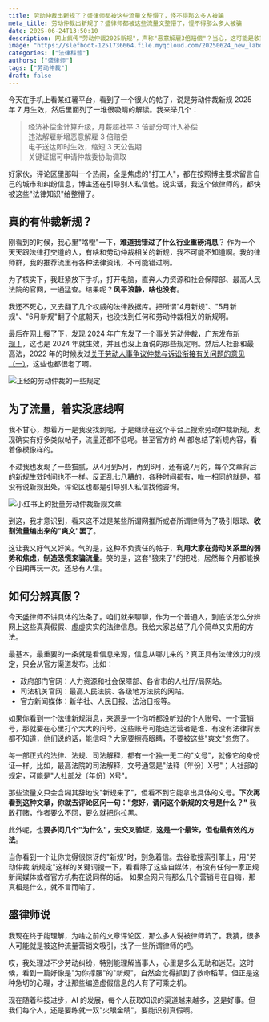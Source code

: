 ```yaml
---
title: 劳动仲裁出新规了？盛律师都被这些流量文整懵了，怪不得那么多人被骗
meta_title: 劳动仲裁出新规了？盛律师都被这些流量文整懵了，怪不得那么多人被骗
date: 2025-06-24T13:50:10
description: 网上疯传"劳动仲裁2025新规"，声称"恶意解雇3倍赔偿"？当心，这可能是收割流量的法律谣言！盛律师经核实，人社部、最高法等官方渠道近期并无相关新规出台，这些帖子多为博主编造的"爽文"，利用打工人的维权焦虑骗取关注。本文将带您揭穿这些虚假信息的真面目，并提供三招实用的信息甄别方法：一看信息来源是否为官方，二问法规的具体"文号"，三用搜索引擎交叉验证。在信息爆炸的时代，学会辨别真伪，才能避免被无良"网推所"或假律师误导，有效维护自身合法权益。
image: "https://slefboot-1251736664.file.myqcloud.com/20250624_new_labor_arbitration_cover.webp"
categories: ["法律科普"]
authors: ["盛律师"]
tags: ["劳动仲裁"]
draft: false
---
```


今天在手机上看某红薯平台，看到了一个很火的帖子，说是劳动仲裁新规 2025 年 7 月生效，然后里面列了一堆很吸睛的解读。我来举几个：

> 经济补偿金计算升级，月薪超社平 3 倍部分可计入补偿   
> 违法解雇新增恶意解雇 3 倍赔偿  
> 电子送达即时生效，缩短 3 天公告期  
> 关键证据可申请仲裁委协助调取  

好家伙，评论区里那叫一个热闹，全是焦虑的"打工人"，都在按照博主要求留言自己的城市和纠纷信息，博主还在引导别人私信他。说实话，我这个做律师的，都快被这些"法律知识"给整懵了。

## 真的有仲裁新规？

刚看到的时候，我心里"咯噔"一下，**难道我错过了什么行业重磅消息**？ 作为一个天天跟法律打交道的人，有啥和劳动仲裁相关的新规，我不可能不知道啊。我的律师群，我的推荐流里有各种法律资讯，不可能错过啊。

为了核实下，我赶紧放下手机，打开电脑，直奔人力资源和社会保障部、最高人民法院的官网，一通猛查。结果呢？**风平浪静，啥也没有**。

我还不死心，又去翻了几个权威的法律数据库。把所谓"4月新规"、"5月新规"、"6月新规"翻了个底朝天，也没找到任何和劳动仲裁相关的新规啊。

最后在网上搜了下，发现 2024 年广东发了一个[事关劳动仲裁，广东发布新规！](https://www.gdftu.org.cn/xwzx/rdgz/content/post_1254234.html)，这也是 2024 年就生效，并且也没上面说的那些规定啊。然后人社部和最高法，2022 年的时候发过[关于劳动人事争议仲裁与诉讼衔接有关问题的意见（一）](https://www.gov.cn/zhengce/zhengceku/2022-02/28/content_5676130.htm)，这些也都很老了啊。

![正经的劳动仲裁的一些规定](https://slefboot-1251736664.file.myqcloud.com/20250624_new_labor_arbitration_gonghui.webp)

## 为了流量，着实没底线啊

我不甘心，想着万一是我没找到呢，于是继续在这个平台上搜索劳动仲裁新规，发现确实有好多类似帖子，流量还都不低呢。甚至官方的 AI 都总结了新规内容，看着像模像样的。

不过我也发现了一些猫腻，从4月到5月，再到6月，还有说7月的，每个文章背后的新规生效时间也不一样。反正乱七八糟的，各种时间都有，唯一相同的就是，都没有说新规出处，评论区也都是引导别人私信找他咨询。

![小红书上的批量劳动仲裁新规文章](https://slefboot-1251736664.file.myqcloud.com/20250624_new_labor_arbitration_hongshu.webp)

到这，我才意识到，看来这不过是某些所谓网推所或者所谓律师为了吸引眼球、**收割流量编出来的"爽文"罢了**。

这让我又好气又好笑。气的是，这种不负责任的帖子，**利用大家在劳动关系里的弱势和焦虑，制造恐慌来骗流量**。笑的是，这套"狼来了"的把戏，居然每个月都能换个日期再玩一次，还总有人信。

## 如何分辨真假？

今天盛律师不讲具体的法条了。咱们就来聊聊，作为一个普通人，到底该怎么分辨网上这些真真假假、虚虚实实的法律信息。我给大家总结了几个简单又实用的方法。

最基本，最重要的一条就是看信息来源，信息从哪儿来的？真正具有法律效力的规定，只会从官方渠道发布。比如：

* 政府部门官网：人力资源和社会保障部、各省市的人社厅/局网站。
* 司法机关官网：最高人民法院、各级地方法院的网站。
* 官方新闻媒体：新华社、人民日报、法治日报等。

如果你看到一个法律新规消息，来源是一个你听都没听过的个人账号、一个营销号，那就要在心里打个大大的问号。这些账号可能连运营者是谁、有没有法律背景都不知道，他们说的话，能信吗？大家要擦亮眼睛，不要被这些"爽文"忽悠了。

每一部正式的法律、法规、司法解释，都有一个独一无二的"文号"，就像它的身份证一样。比如，最高法院的司法解释，文号通常是"法释〔年份〕X号"；人社部的规定，可能是"人社部发〔年份〕X号"。

那些流量文只会含糊其辞地说"新规来了"，但看不到它能拿出具体的文号。**下次再看到这种文章，你就去评论区问一句："您好，请问这个新规的文号是什么？"** 我敢打赌，作者要么不回，要么就把你拉黑。

此外呢，也**要多问几个"为什么"，去交叉验证，这是一个最笨，但也最有效的方法**。

当你看到一个让你觉得很惊讶的"新规"时，别急着信。去谷歌搜索引擎上，用"劳动仲裁 新规定"这样的关键词搜一下，看看除了这些自媒体，有没有任何一家正规新闻媒体或者官方机构在说同样的话。
如果全网只有那么几个营销号在自嗨，那真相是什么，就不言而喻了。

## 盛律师说

我现在终于能理解，为啥之前的文章评论区，那么多人说被律师坑了。我猜，很多人可能就是被这种流量营销文吸引，找了一些所谓律师的吧。

哎，我处理过不少劳动纠纷，特别能理解当事人，心里是多么无助和迷茫。这时候，看到一篇好像是"为你撑腰"的"新规"，自然会觉得抓到了救命稻草。但正是这种急切的心理，才让那些编造虚假信息的人有了可乘之机。

现在随着科技进步，AI 的发展，每个人获取知识的渠道越来越多，这是好事。但我们每个人，还是要练就一双"火眼金睛"，要能识别真假啊。